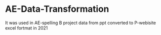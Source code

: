 # AE-Data-Transformation
It was used in AE-spelling B project  data from ppt converted to P-webisite excel fortmat in 2021
